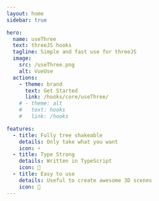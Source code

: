 ```yaml
---
layout: home
sidebar: true

hero:
  name: useThree
  text: threeJS hooks
  tagline: Simple and fast use for threeJS
  image:
    src: /useThree.png
    alt: VueUse
  actions:
    - theme: brand
      text: Get Started
      link: /hooks/core/useThree/
    # - theme: alt
    #   text: hooks
    #   link: /hooks

features:
  - title: Fully tree shakeable
    details: Only take what you want
    icon: ⚡
  - title: Type Strong
    details: Written in TypeScript
    icon: 🦾
  - title: Easy to use
    details: Useful to create awesome 3D scenes
    icon: 🔌
---
```

